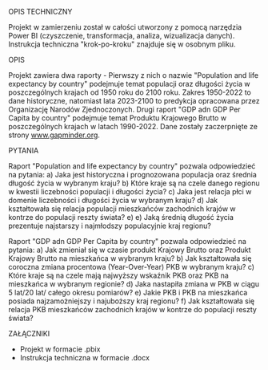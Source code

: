 OPIS TECHNICZNY

Projekt w zamierzeniu został w całości utworzony z pomocą narzędzia Power BI (czyszczenie, transformacja, analiza, wizualizacja danych). Instrukcja techniczna "krok-po-kroku" znajduje się w osobnym pliku.
  

OPIS


Projekt zawiera dwa raporty - Pierwszy z nich o nazwie "Population and life expectancy by country" podejmuje temat populacji oraz długości życia w poszczególnych krajach od 1950 roku do 2100 roku. Zakres 1950-2022 to dane historyczne, natomiast lata 2023-2100 to predykcja
opracowana przez Organizację Narodów Zjednoczonych. Drugi raport "GDP adn GDP Per Capita by country" podejmuje temat Produktu Krajowego Brutto w poszczególnych krajach w latach 1990-2022. Dane zostały zaczerpnięte ze strony www.gapminder.org.


PYTANIA

Raport "Population and life expectancy by country" pozwala odpowiedzieć na pytania:
a) Jaka jest historyczna i prognozowana populacja oraz średnia długość życia w wybranym kraju?
b) Które kraje są na czele danego regionu w kwestii liczebności populacji i długości życia?
c) Jaka jest relacja płci w domenie liczebności i długości życia w wybranym kraju?
d) Jak kształtowała się relacja populacji mieszkańców zachodnich krajów w kontrze do populacji reszty świata?
e) e) Jaką średnią długość życia prezentuje najstarszy i najmłodszy populacyjnie kraj regionu?

Raport "GDP adn GDP Per Capita by country" pozwala odpowiedzieć na pytania:
a) Jak zmieniał się w czasie produkt Krajowy Brutto oraz Produkt Krajowy Brutto na mieszkańca w wybranym kraju?
b) Jak kształtowała się coroczna zmiana procentowa (Year-Over-Year) PKB w wybranym kraju?
c) Które kraje są na czele mają najwyższy wskaźnik PKB oraz PKB na mieszkańca w wybranym regionie?
d) Jaka nastapiła zmiana w PKB w ciągu 5 lat/20 lat/ całego okresu pomiarów?
e) Jakie PKB i PKB na mieszkańca posiada najzamożniejszy i najuboższy kraj regionu?
f) Jak kształtowała się relacja PKB mieszkańców zachodnich krajów w kontrze do populacji reszty świata?

ZAŁĄCZNIKI

- Projekt w formacie .pbix
- Instrukcja techniczna w formacie .docx
